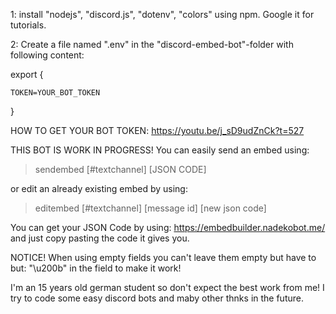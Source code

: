 1: install "nodejs", "discord.js", "dotenv", "colors" using npm. Google it for tutorials.

2: Create a file named ".env" in the "discord-embed-bot"-folder with following content:

export {

    TOKEN=YOUR_BOT_TOKEN

}

HOW TO GET YOUR BOT TOKEN:
https://youtu.be/j_sD9udZnCk?t=527

THIS BOT IS WORK IN PROGRESS!
You can easily send an embed using: 

>sendembed [#textchannel] [JSON CODE]

or edit an already existing embed by using: 

>editembed [#textchannel] [message id] [new json code]

You can get your JSON Code by using: https://embedbuilder.nadekobot.me/ and just copy pasting the code it gives you. 

NOTICE! When using empty fields you can't leave them empty but have to but: "\u200b" in the field to make it work!

I'm an 15 years old german student so don't expect the best work from me!
I try to code some easy discord bots and maby other thnks in the future.
